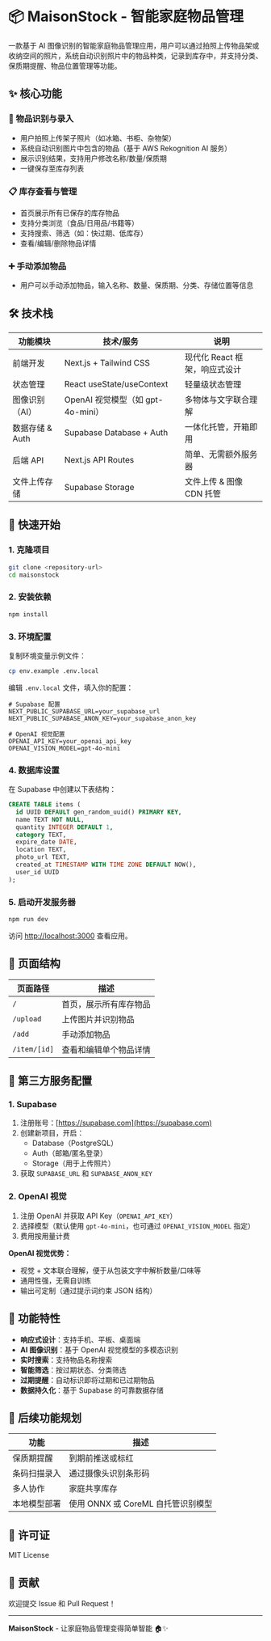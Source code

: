 # 📦 MaisonStock - 智能家庭物品管理

一款基于 AI 图像识别的智能家庭物品管理应用，用户可以通过拍照上传物品架或收纳空间的照片，系统自动识别照片中的物品种类，记录到库存中，并支持分类、保质期提醒、物品位置管理等功能。

## ✨ 核心功能

### 🎯 物品识别与录入
- 用户拍照上传架子照片（如冰箱、书柜、杂物架）
- 系统自动识别图片中包含的物品（基于 AWS Rekognition AI 服务）
- 展示识别结果，支持用户修改名称/数量/保质期
- 一键保存至库存列表

### 📋 库存查看与管理
- 首页展示所有已保存的库存物品
- 支持分类浏览（食品/日用品/书籍等）
- 支持搜索、筛选（如：快过期、低库存）
- 查看/编辑/删除物品详情

### ➕ 手动添加物品
- 用户可以手动添加物品，输入名称、数量、保质期、分类、存储位置等信息

## 🛠️ 技术栈

| 功能模块 | 技术/服务 | 说明 |
|---------|-----------|------|
| 前端开发 | Next.js + Tailwind CSS | 现代化 React 框架，响应式设计 |
| 状态管理 | React useState/useContext | 轻量级状态管理 |
| 图像识别（AI） | OpenAI 视觉模型（如 gpt-4o-mini） | 多物体与文字联合理解 |
| 数据存储 & Auth | Supabase Database + Auth | 一体化托管，开箱即用 |
| 后端 API | Next.js API Routes | 简单、无需额外服务器 |
| 文件上传存储 | Supabase Storage | 文件上传 & 图像CDN 托管 |

## 🚀 快速开始

### 1. 克隆项目
```bash
git clone <repository-url>
cd maisonstock
```

### 2. 安装依赖
```bash
npm install
```

### 3. 环境配置

复制环境变量示例文件：
```bash
cp env.example .env.local
```

编辑 `.env.local` 文件，填入你的配置：

```env
# Supabase 配置
NEXT_PUBLIC_SUPABASE_URL=your_supabase_url
NEXT_PUBLIC_SUPABASE_ANON_KEY=your_supabase_anon_key

# OpenAI 视觉配置
OPENAI_API_KEY=your_openai_api_key
OPENAI_VISION_MODEL=gpt-4o-mini
```

### 4. 数据库设置

在 Supabase 中创建以下表结构：

```sql
CREATE TABLE items (
  id UUID DEFAULT gen_random_uuid() PRIMARY KEY,
  name TEXT NOT NULL,
  quantity INTEGER DEFAULT 1,
  category TEXT,
  expire_date DATE,
  location TEXT,
  photo_url TEXT,
  created_at TIMESTAMP WITH TIME ZONE DEFAULT NOW(),
  user_id UUID
);
```

### 5. 启动开发服务器
```bash
npm run dev
```

访问 [http://localhost:3000](http://localhost:3000) 查看应用。

## 📱 页面结构

| 页面路径 | 描述 |
|---------|------|
| `/` | 首页，展示所有库存物品 |
| `/upload` | 上传图片并识别物品 |
| `/add` | 手动添加物品 |
| `/item/[id]` | 查看和编辑单个物品详情 |

## 🔧 第三方服务配置

### 1. Supabase
1. 注册账号：[https://supabase.com](https://supabase.com)
2. 创建新项目，开启：
   - Database（PostgreSQL）
   - Auth（邮箱/匿名登录）
   - Storage（用于上传照片）
3. 获取 `SUPABASE_URL` 和 `SUPABASE_ANON_KEY`

### 2. OpenAI 视觉
1. 注册 OpenAI 并获取 API Key（`OPENAI_API_KEY`）
2. 选择模型（默认使用 `gpt-4o-mini`，也可通过 `OPENAI_VISION_MODEL` 指定）
3. 费用按用量计费

**OpenAI 视觉优势：**
- 视觉 + 文本联合理解，便于从包装文字中解析数量/口味等
- 通用性强，无需自训练
- 输出可定制（通过提示词约束 JSON 结构）

## 🎨 功能特性

- **响应式设计**：支持手机、平板、桌面端
- **AI 图像识别**：基于 OpenAI 视觉模型的多模态识别
- **实时搜索**：支持物品名称搜索
- **智能筛选**：按过期状态、分类筛选
- **过期提醒**：自动标识即将过期和已过期物品
- **数据持久化**：基于 Supabase 的可靠数据存储

## 🔮 后续功能规划

| 功能 | 描述 |
|------|------|
| 保质期提醒 | 到期前推送或标红 |
| 条码扫描录入 | 通过摄像头识别条形码 |
| 多人协作 | 家庭共享库存 |
| 本地模型部署 | 使用 ONNX 或 CoreML 自托管识别模型 |

## 📄 许可证

MIT License

## 🤝 贡献

欢迎提交 Issue 和 Pull Request！

---

**MaisonStock** - 让家庭物品管理变得简单智能 🏠✨ 